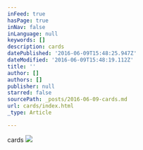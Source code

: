 ```yaml
---
inFeed: true
hasPage: true
inNav: false
inLanguage: null
keywords: []
description: cards
datePublished: '2016-06-09T15:48:25.947Z'
dateModified: '2016-06-09T15:48:19.112Z'
title: ''
author: []
authors: []
publisher: null
starred: false
sourcePath: _posts/2016-06-09-cards.md
url: cards/index.html
_type: Article

---
```

cards
![](https://the-grid-user-content.s3-us-west-2.amazonaws.com/2195b544-f2f8-4bdb-aa64-5c220212ab3e.jpg)